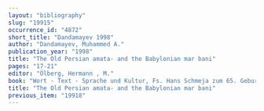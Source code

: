 ```yaml
---
layout: "bibliography"
slug: "19915"
occurrence_id: "4872"
short_title: "Dandamayev 1998"
author: "Dandamayev, Muhammed A."
publication_year: "1998"
title: "The Old Persian amata- and the Babylonian mar bani"
pages: "17-21"
editor: "Ölberg, Hermann , M."
book: "Wort - Text - Sprache und Kultur, Fs. Hans Schmeja zum 65. Geburtstag (Innsbruck)"
title: "The Old Persian amata- and the Babylonian mar bani"
previous_item: "19918"
---
```

